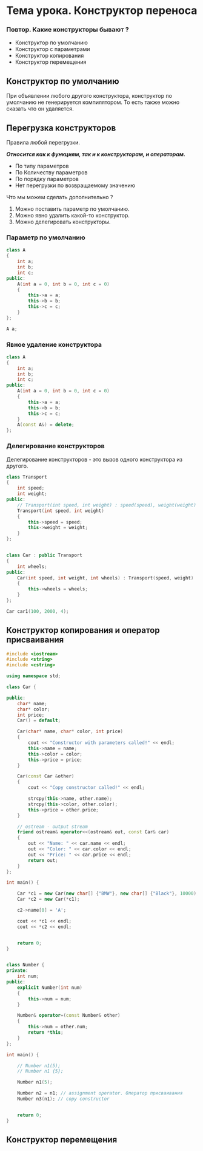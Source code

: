 # Тема урока. Конструктор переноса

### Повтор. Какие конструкторы бывают ? 
* Конструктор по умолчанию
* Конструктор с параметрами
* Конструктор копирования
* Конструктор перемещения


## Конструктор по умолчанию

При объявлении любого другого конструктора, конструктор по умолчанию не генерируется компилятором. 
То есть также можно сказать что он удаляется. 

## Перегрузка конструкторов
Правила любой перегрузки. 

***Относится как к функциям, так и к конструкторам, и операторам.***

* По типу параметров
* По Количеству параметров
* По порядку параметров
* Нет перегрузки по возвращаемому значению

Что мы можем сделать дополнительно ?
1. Можно поставить параметр по умолчанию.
2. Можно явно удалить какой-то конструктор.
3. Можно делегировать конструкторы.

### Параметр по умолчанию
```cpp
class A
{
    int a;
    int b;
    int c;
public:
    A(int a = 0, int b = 0, int c = 0) 
    {
        this->a = a;
        this->b = b;
        this->c = c;
    }
};

A a;
```

### Явное удаление конструктора
```cpp
class A
{
    int a;
    int b;
    int c;
public:
    A(int a = 0, int b = 0, int c = 0) 
    {
        this->a = a;
        this->b = b;
        this->c = c;
    }
    A(const A&) = delete;
};
```

### Делегирование конструкторов
Делегирование конструкторов - это вызов одного конструктора из другого. 

```cpp
class Transport
{
    int speed;
    int weight;
public:
    // Transport(int speed, int weight) : speed(speed), weight(weight) {}
    Transport(int speed, int weight) 
    {
        this->speed = speed;
        this->weight = weight;
    }
};


class Car : public Transport
{
    int wheels;
public:
    Car(int speed, int weight, int wheels) : Transport(speed, weight)
    {
        this->wheels = wheels;
    }
};

Car car1(100, 2000, 4);
```

## Конструктор копирования и оператор присваивания

```c++
#include <iostream>
#include <string>
#include <cstring>

using namespace std;

class Car {

public:
    char* name;
    char* color;
    int price;
    Car() = default;

    Car(char* name, char* color, int price)
    {
        cout << "Constructor with parameters called!" << endl;
        this->name = name;
        this->color = color;
        this->price = price;
    }

    Car(const Car &other)
    {
        cout << "Copy constructor called!" << endl;

        strcpy(this->name, other.name);
        strcpy(this->color, other.color);
        this->price = other.price;
    }

    // ostream - output stream
    friend ostream& operator<<(ostream& out, const Car& car)
    {
        out << "Name: " << car.name << endl;
        out << "Color: " << car.color << endl;
        out << "Price: " << car.price << endl;
        return out;
    }
};

int main() {

    Car *c1 = new Car(new char[] {"BMW"}, new char[] {"Black"}, 10000);
    Car *c2 = new Car(*c1);

    c2->name[0] = 'A';

    cout << *c1 << endl;
    cout << *c2 << endl;


    return 0;
}

```

```c++

class Number {
private:
    int num;
public:
    explicit Number(int num)
    {
        this->num = num;
    }

    Number& operator=(const Number& other)
    {
        this->num = other.num;
        return *this;
    }
};

int main() {

    // Number n1(5);
    // Number n1 {5};

    Number n1(5);

    Number n2 = n1; // assignment operator. Оператор присваивания
    Number n3(n1); // copy constructor


    return 0;
}

```

## Конструктор перемещения 




